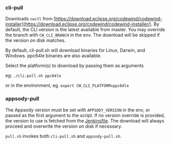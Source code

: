 ### cli-pull

Downloads `cwctl` from [https://download.eclipse.org/codewind/codewind-installer](https://download.eclipse.org/codewind/codewind-installer/).
By default, the CLI version is the latest available from master.
You may override the branch with `CW_CLI_BRANCH` in the env.
The download will be skipped if the version on disk matches.

By default, cli-pull.sh will download binaries for Linux, Darwin, and Windows. ppc64le binaries are also available.

Select the platform(s) to download by passing them as arguments

eg: `./cli-pull.sh ppc64le`

or in the environment, eg.
`export CW_CLI_PLATFORM=ppc64le`

### appsody-pull

The Appsody version must be set with `APPSODY_VERSION` in the env, or passed as the first argument to the script.
If no version override is provided, the version to use is fetched from the [Jenkinsfile](https://github.com/eclipse/codewind-vscode/blob/master/Jenkinsfile#L42).
The download will always proceed and overwrite the version on disk if necessary.

`pull.sh` invokes both `cli-pull.sh` and `appsody-pull.sh`.
